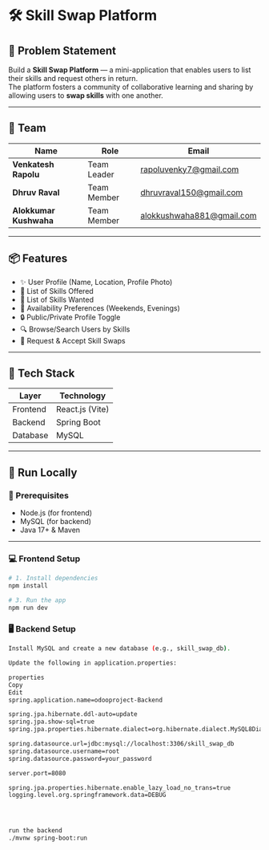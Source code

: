 # 🛠️ Skill Swap Platform

## 🚀 Problem Statement

Build a **Skill Swap Platform** — a mini-application that enables users to list their skills and request others in return.  
The platform fosters a community of collaborative learning and sharing by allowing users to **swap skills** with one another.

---

## 👥 Team

| Name                   | Role        | Email                       |
|------------------------|-------------|-----------------------------|
| **Venkatesh Rapolu**   | Team Leader | rapoluvenky7@gmail.com      |
| **Dhruv Raval**        | Team Member | dhruvraval150@gmail.com     |
| **Alokkumar Kushwaha** | Team Member | alokkushwaha881@gmail.com   |

---

## 📦 Features

- ✨ User Profile (Name, Location, Profile Photo)
- 🧠 List of Skills Offered
- 🎯 List of Skills Wanted
- 📆 Availability Preferences (Weekends, Evenings)
- 🔒 Public/Private Profile Toggle
- 🔍 Browse/Search Users by Skills
- 🔁 Request & Accept Skill Swaps

---

## 🧰 Tech Stack

| Layer       | Technology     |
|-------------|----------------|
| Frontend    | React.js (Vite) |
| Backend     | Spring Boot     |
| Database    | MySQL           |

---

## 🚀 Run Locally

### 🔧 Prerequisites

- Node.js (for frontend)
- MySQL (for backend)
- Java 17+ & Maven

---

### 💻 Frontend Setup

```bash
# 1. Install dependencies
npm install

# 3. Run the app
npm run dev
```



### 🖥️ Backend Setup
```bash
Install MySQL and create a new database (e.g., skill_swap_db).

Update the following in application.properties:

properties
Copy
Edit
spring.application.name=odooproject-Backend

spring.jpa.hibernate.ddl-auto=update
spring.jpa.show-sql=true
spring.jpa.properties.hibernate.dialect=org.hibernate.dialect.MySQL8Dialect

spring.datasource.url=jdbc:mysql://localhost:3306/skill_swap_db
spring.datasource.username=root
spring.datasource.password=your_password

server.port=8080

spring.jpa.properties.hibernate.enable_lazy_load_no_trans=true
logging.level.org.springframework.data=DEBUG




run the backend
./mvnw spring-boot:run
